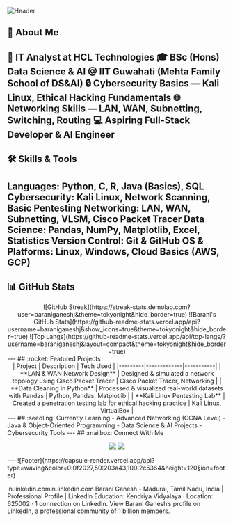 <!-- Profile Banner -->
![Header](https://capsule-render.vercel.app/api?type=waving&color=0:0f2027,50:203a43,100:2c5364&height=220&section=header&text=J%20Barani%20Ganesh&fontSize=45&fontColor=ffffff&animation=fadeIn&fontAlignY=38)
## :wave: About Me
:briefcase: **IT Analyst at HCL Technologies** 
:mortar_board: **BSc (Hons) Data Science & AI** @ IIT Guwahati (Mehta Family School of DS&AI) 
:lock: **Cybersecurity Basics** — Kali Linux, Ethical Hacking Fundamentals 
:globe_with_meridians: **Networking Skills** — LAN, WAN, Subnetting, Switching, Routing 
:computer: **Aspiring Full-Stack Developer & AI Engineer** 
---
## :hammer_and_wrench: Skills & Tools
**Languages:** Python, C, R, Java (Basics), SQL 
**Cybersecurity:** Kali Linux, Network Scanning, Basic Pentesting 
**Networking:** LAN, WAN, Subnetting, VLSM, Cisco Packet Tracer 
**Data Science:** Pandas, NumPy, Matplotlib, Excel, Statistics 
**Version Control:** Git & GitHub 
**OS & Platforms:** Linux, Windows, Cloud Basics (AWS, GCP) 
---
## :bar_chart: GitHub Stats
<div align="center">
![GitHub Streak](https://streak-stats.demolab.com?user=baraniganeshj&theme=tokyonight&hide_border=true) 
![Barani's GitHub Stats](https://github-readme-stats.vercel.app/api?username=baraniganeshj&show_icons=true&theme=tokyonight&hide_border=true) 
![Top Langs](https://github-readme-stats.vercel.app/api/top-langs/?username=baraniganeshj&layout=compact&theme=tokyonight&hide_border=true) 
</div>
---
## :rocket: Featured Projects
<div align="center">
| Project | Description | Tech Used |
|---------|-------------|-----------|
| **LAN & WAN Network Design** | Designed & simulated a network topology using Cisco Packet Tracer | Cisco Packet Tracer, Networking |
| **Data Cleaning in Python** | Processed & visualized real-world datasets with Pandas | Python, Pandas, Matplotlib |
| **Kali Linux Pentesting Lab** | Created a penetration testing lab for ethical hacking practice | Kali Linux, VirtualBox |
</div>
---
## :seedling: Currently Learning
- Advanced Networking (CCNA Level) 
- Java & Object-Oriented Programming 
- Data Science & AI Projects 
- Cybersecurity Tools 
---
## :mailbox: Connect With Me
<p align="center">
  <a href="https://www.linkedin.com/in/barani-ganesh-216625269/">
    <img src="https://img.shields.io/badge/LinkedIn-0077B5?style=for-the-badge&logo=linkedin&logoColor=white" />
  </a>
  <a href="https://github.com/baraniganeshj">
    <img src="https://img.shields.io/badge/GitHub-000000?style=for-the-badge&logo=github&logoColor=white" />
  </a>
</p>
---
<!-- Footer -->
![Footer](https://capsule-render.vercel.app/api?type=waving&color=0:0f2027,50:203a43,100:2c5364&height=120&section=footer)

in.linkedin.comin.linkedin.com
Barani Ganesh - Madurai, Tamil Nadu, India | Professional Profile | LinkedIn
Education: Kendriya Vidyalaya · Location: 625002 · 1 connection on LinkedIn. View Barani Ganesh’s profile on LinkedIn, a professional community of 1 billion members.

